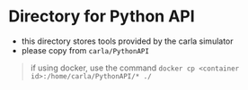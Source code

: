 # Directory for Python API
- this directory stores tools provided by the carla simulator
- please copy from `carla/PythonAPI`

> if using docker, use the command `docker cp <container id>:/home/carla/PythonAPI/* ./`

